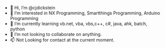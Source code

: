 - 👋 Hi, I’m @cjdickstein
- 👀 I’m interested in NX Programming, Smartthings Programming, Arduino Programming
- 🌱 I’m currently learning vb.net, vba, vbs,c++, c#, java, ahk, batch, python
- 💞️ I’m not looking to collaborate on anything.
- 📫 Not Looking for contact at the current moment.

<!---
cjdickstein/cjdickstein is a ✨ special ✨ repository because its `README.md` (this file) appears on your GitHub profile.
You can click the Preview link to take a look at your changes.
--->
